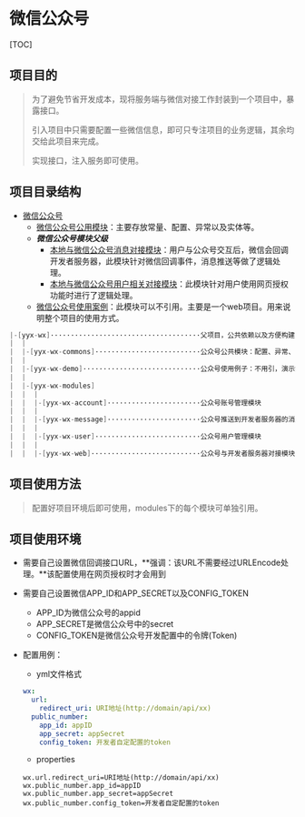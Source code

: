 # 微信公众号

[TOC]



## 项目目的
> 为了避免节省开发成本，现将服务端与微信对接工作封装到一个项目中，暴露接口。
>
> 引入项目中只需要配置一些微信信息，即可只专注项目的业务逻辑，其余均交给此项目来完成。
>
> 实现接口，注入服务即可使用。

## 项目目录结构

- [微信公众号](README.md)
    - [微信公众号公用模块](./yyx-wx-commons/README.md)：主要存放常量、配置、异常以及实体等。
    - ***微信公众号模块父级***
        - [本地与微信公众号消息对接模块](./yyx-wx-modules/yyx-wx-message/README.md)：用户与公众号交互后，微信会回调开发者服务器，此模块针对微信回调事件，消息推送等做了逻辑处理。
        - [本地与微信公众号用户相关对接模块](./yyx-wx-modules/yyx-wx-account/README.md)：此模块针对用户使用网页授权功能时进行了逻辑处理。
    - [微信公众号使用案例](./yyx-wx-demo/README.md)：此模块可以不引用。主要是一个web项目。用来说明整个项目的使用方式。
```java
|-[yyx-wx]·····································父项目，公共依赖以及方便构建
|  |
|  |-[yyx-wx-commons]··························公众号公共模块：配置、异常、常量、实体
|  |
|  |-[yyx-wx-demo]·····························公众号使用例子：不用引，演示如何集成到项目中
|  |
|  |-[yyx-wx-modules]
|  |  |
|  |  |-[yyx-wx-account]·······················公众号账号管理模块
|  |  |
|  |  |-[yyx-wx-message]·······················公众号推送到开发者服务器的消息处理模块
|  |  |
|  |  |-[yyx-wx-user]··························公众号用户管理模块
|  |  |
|  |  |-[yyx-wx-web]···························公众号与开发者服务器对接模块
```



## 项目使用方法
> 配置好项目环境后即可使用，modules下的每个模块可单独引用。
## 项目使用环境
- 需要自己设置微信回调接口URL，**强调：该URL不需要经过URLEncode处理。**该配置使用在网页授权时才会用到

- 需要自己设置微信APP_ID和APP_SECRET以及CONFIG_TOKEN

    - APP_ID为微信公众号的appid
    - APP_SECRET是微信公众号中的secret
    - CONFIG_TOKEN是微信公众号开发配置中的令牌(Token)

- 配置用例：
    - yml文件格式
    ```yml
    wx:
      url:
        redirect_uri: URI地址(http://domain/api/xx)
      public_number:
        app_id: appID
        app_secret: appSecret
        config_token: 开发者自定配置的token
    ```
    - properties
    ```properties
    wx.url.redirect_uri=URI地址(http://domain/api/xx)
    wx.public_number.app_id=appID
    wx.public_number.app_secret=appSecret
    wx.public_number.config_token=开发者自定配置的token
    ```